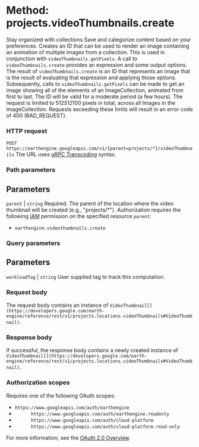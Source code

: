  
#  Method: projects.videoThumbnails.create 
Stay organized with collections  Save and categorize content based on your preferences. 
Creates an ID that can be used to render an image containing an animation of multiple images from a collection.
This is used in conjunction with `videoThumbnails.getPixels`. A call to `videoThumbnails.create` provides an expression and some output options. The result of `videoThumbnails.create` is an ID that represents an image that is the result of evaluating that expression and applying those options. Subsequently, calls to `videoThumbnails.getPixels` can be made to get an image showing all of the elements of an ImageCollection, animated from first to last. The ID will be valid for a moderate period (a few hours).
The request is limited to 512*512*100 pixels in total, across all Images in the ImageCollection. Requests exceeding these limits will result in an error code of 400 (BAD_REQUEST).
### HTTP request
`POST https://earthengine.googleapis.com/v1/{parent=projects/*}/videoThumbnails`
The URL uses [gRPC Transcoding](https://google.aip.dev/127) syntax.
### Path parameters
Parameters  
---  
`parent` |  `string` Required. The parent of the location where the video thumbnail will be created (e.g., "projects/*"). Authorization requires the following [IAM](https://cloud.google.com/iam/docs/) permission on the specified resource `parent`:
  * `earthengine.videothumbnails.create`

  
### Query parameters
Parameters  
---  
`workloadTag` |  `string` User supplied tag to track this computation.  
### Request body
The request body contains an instance of `VideoThumbnail[](https://developers.google.com/earth-engine/reference/rest/v1/projects.locations.videoThumbnails#VideoThumbnail)`.
### Response body
If successful, the response body contains a newly created instance of `VideoThumbnail[](https://developers.google.com/earth-engine/reference/rest/v1/projects.locations.videoThumbnails#VideoThumbnail)`.
### Authorization scopes
Requires one of the following OAuth scopes:
  * `https://www.googleapis.com/auth/earthengine`
  * `      https://www.googleapis.com/auth/earthengine.readonly`
  * `      https://www.googleapis.com/auth/cloud-platform`
  * `      https://www.googleapis.com/auth/cloud-platform.read-only`


For more information, see the [OAuth 2.0 Overview](https://developers.google.com/identity/protocols/OAuth2).

